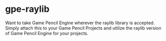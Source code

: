 # gpe-raylib
Want to take Game Pencil Engine wherever the raylib library is accepted. Simply attach this to your Game Pencil Projects and utilize the raylib version of Game Pencil Engine for your projects.
